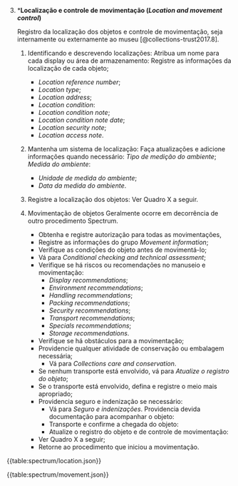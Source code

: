 3.  \***Localização e controle de movimentação (_Location and movement control_)**

    Registro da localização dos objetos e controle de movimentação, seja internamente ou externamente ao museu [@collections-trust2017.8].

    1.  Identificando e descrevendo localizações:
        Atribua um nome para cada display ou área de armazenamento:
        Registre as informações da localização de cada objeto;

        -   _Location reference number_;
        -   _Location type_;
        -   _Location address_;
        -   _Location condition_:
        -   _Location condition note_;
        -   _Location condition note date_;
        -   _Location security note_;
        -   _Location access note_.

    2.  Mantenha um sistema de localização:
        Faça atualizações e adicione informações quando necessário:
        _Tipo de medição do ambiente_;
        _Medida do ambiente_:

        -   _Unidade de medida do ambiente_;
        -   _Data da medida do ambiente_.

    3.  Registre a localização dos objetos:
        Ver Quadro X a seguir.

    4.  Movimentação de objetos
        Geralmente ocorre em decorrência de outro procedimento Spectrum.
        -   Obtenha e registre autorização para todas as movimentações,
        -   Registre as informações do grupo _Movement information_;
        -   Verifique as condições do objeto antes de movimentá-lo;
        -   Vá para _Conditional checking and technical assessment_;
        -   Verifique se há riscos ou recomendações no manuseio e movimentação:
            -   _Display recommendations_;
            -   _Environment recommendations_;
            -   _Handling recommendations_;
            -   _Packing recommendations_;
            -   _Security recommendations_;
            -   _Transport recommendations_;
            -   _Specials recommendations_;
            -   _Storage recommendations_.
        -   Verifique se há obstáculos para a movimentação;
        -   Providencie qualquer atividade de conservação ou embalagem necessária;
            -   Vá para _Collections care and conservation_.
        -   Se nenhum transporte está envolvido, vá para _Atualize o registro do objeto_;
        -   Se o transporte está envolvido, defina e registre o meio mais apropriado;
        -   Providencia seguro e indenização se necessário:
            -   Vá para _Seguro e indenizações_.
                Providencia devida documentação para acompanhar o objeto:
            -   Transporte e confirme a chegada do objeto:
            -   Atualize o registro do objeto e de controle de movimentação:
        -   Ver Quadro X a seguir;
        -   Retorne ao procedimento que iniciou a movimentação.

{{table:spectrum/location.json}}

{{table:spectrum/movement.json}}
